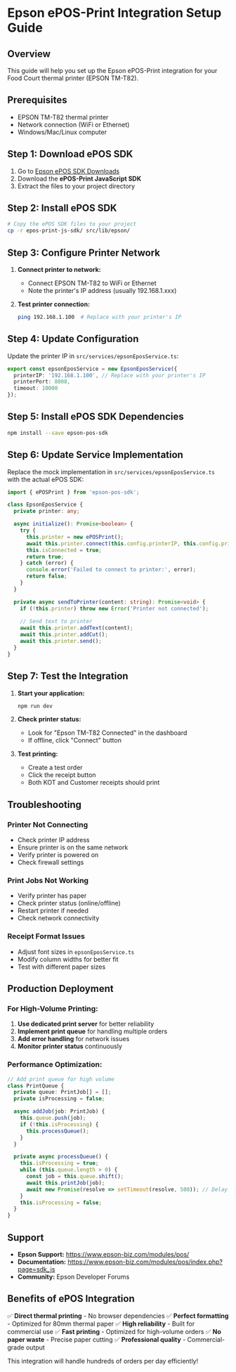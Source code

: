 # Epson ePOS-Print Integration Setup Guide

## Overview
This guide will help you set up the Epson ePOS-Print integration for your Food Court thermal printer (EPSON TM-T82).

## Prerequisites
- EPSON TM-T82 thermal printer
- Network connection (WiFi or Ethernet)
- Windows/Mac/Linux computer

## Step 1: Download ePOS SDK

1. Go to [Epson ePOS SDK Downloads](https://www.epson-biz.com/modules/pos/index.php?page=sdk_js)
2. Download the **ePOS-Print JavaScript SDK**
3. Extract the files to your project directory

## Step 2: Install ePOS SDK

```bash
# Copy the ePOS SDK files to your project
cp -r epos-print-js-sdk/ src/lib/epson/
```

## Step 3: Configure Printer Network

1. **Connect printer to network:**
   - Connect EPSON TM-T82 to WiFi or Ethernet
   - Note the printer's IP address (usually 192.168.1.xxx)

2. **Test printer connection:**
   ```bash
   ping 192.168.1.100  # Replace with your printer's IP
   ```

## Step 4: Update Configuration

Update the printer IP in `src/services/epsonEposService.ts`:

```typescript
export const epsonEposService = new EpsonEposService({
  printerIP: '192.168.1.100', // Replace with your printer's IP
  printerPort: 8008,
  timeout: 10000
});
```

## Step 5: Install ePOS SDK Dependencies

```bash
npm install --save epson-pos-sdk
```

## Step 6: Update Service Implementation

Replace the mock implementation in `src/services/epsonEposService.ts` with the actual ePOS SDK:

```typescript
import { ePOSPrint } from 'epson-pos-sdk';

class EpsonEposService {
  private printer: any;

  async initialize(): Promise<boolean> {
    try {
      this.printer = new ePOSPrint();
      await this.printer.connect(this.config.printerIP, this.config.printerPort);
      this.isConnected = true;
      return true;
    } catch (error) {
      console.error('Failed to connect to printer:', error);
      return false;
    }
  }

  private async sendToPrinter(content: string): Promise<void> {
    if (!this.printer) throw new Error('Printer not connected');
    
    // Send text to printer
    await this.printer.addText(content);
    await this.printer.addCut();
    await this.printer.send();
  }
}
```

## Step 7: Test the Integration

1. **Start your application:**
   ```bash
   npm run dev
   ```

2. **Check printer status:**
   - Look for "Epson TM-T82 Connected" in the dashboard
   - If offline, click "Connect" button

3. **Test printing:**
   - Create a test order
   - Click the receipt button
   - Both KOT and Customer receipts should print

## Troubleshooting

### Printer Not Connecting
- Check printer IP address
- Ensure printer is on the same network
- Verify printer is powered on
- Check firewall settings

### Print Jobs Not Working
- Verify printer has paper
- Check printer status (online/offline)
- Restart printer if needed
- Check network connectivity

### Receipt Format Issues
- Adjust font sizes in `epsonEposService.ts`
- Modify column widths for better fit
- Test with different paper sizes

## Production Deployment

### For High-Volume Printing:
1. **Use dedicated print server** for better reliability
2. **Implement print queue** for handling multiple orders
3. **Add error handling** for network issues
4. **Monitor printer status** continuously

### Performance Optimization:
```typescript
// Add print queue for high volume
class PrintQueue {
  private queue: PrintJob[] = [];
  private isProcessing = false;

  async addJob(job: PrintJob) {
    this.queue.push(job);
    if (!this.isProcessing) {
      this.processQueue();
    }
  }

  private async processQueue() {
    this.isProcessing = true;
    while (this.queue.length > 0) {
      const job = this.queue.shift();
      await this.printJob(job);
      await new Promise(resolve => setTimeout(resolve, 500)); // Delay between prints
    }
    this.isProcessing = false;
  }
}
```

## Support

- **Epson Support:** https://www.epson-biz.com/modules/pos/
- **Documentation:** https://www.epson-biz.com/modules/pos/index.php?page=sdk_js
- **Community:** Epson Developer Forums

## Benefits of ePOS Integration

✅ **Direct thermal printing** - No browser dependencies
✅ **Perfect formatting** - Optimized for 80mm thermal paper
✅ **High reliability** - Built for commercial use
✅ **Fast printing** - Optimized for high-volume orders
✅ **No paper waste** - Precise paper cutting
✅ **Professional quality** - Commercial-grade output

This integration will handle hundreds of orders per day efficiently!
